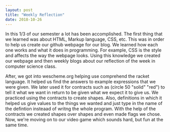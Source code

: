 ```yaml
---
layout: post
title: "Weekly Reflection"
date: 2018-10-26
---
```


In this 1/3 of our semester a lot has been accomplished. The first thing that we learned was about HTML, Markup language, CSS, etc. This was in order to help us create our github webpage for our blog. We learned how each one works and what it does in programming. For example, CSS is the style and affects the way the webpage looks. Using this knowledge we created our webpage and then weekly blogs about our reflection of the week in computer science class. 

After, we got into wescheme.org helping use comprehend the racket language. It helped us find the answers to example expressions that we were given. We later used it for contracts such as (circle 50 "solid" "red") to tell it what we want in return to be given what we expect it to give us. We practiced using the contracts to create shapes. Also, definitions in which it helped us give values to the things we wanted and just type in the name of the defintion insteaad of writng the whole program. With the help of the contracts we created shapes over shapes and even made flags we chose. Now, we're moving on to our video game which sounds hard, but fun at the same time.   
